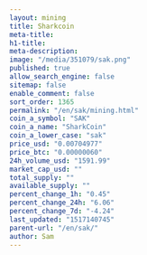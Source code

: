```yaml
---
layout: mining
title: Sharkcoin
meta-title: 
h1-title: 
meta-description: 
image: "/media/351079/sak.png"
published: true
allow_search_engine: false
sitemap: false
enable_comment: false
sort_order: 1365
permalink: "/en/sak/mining.html"
coin_a_symbol: "SAK"
coin_a_name: "SharkCoin"
coin_a_lower_case: "sak"
price_usd: "0.00704977"
price_btc: "0.00000060"
24h_volume_usd: "1591.99"
market_cap_usd: ""
total_supply: ""
available_supply: ""
percent_change_1h: "0.45"
percent_change_24h: "6.06"
percent_change_7d: "-4.24"
last_updated: "1517140745"
parent-url: "/en/sak/"
author: Sam
---
```


